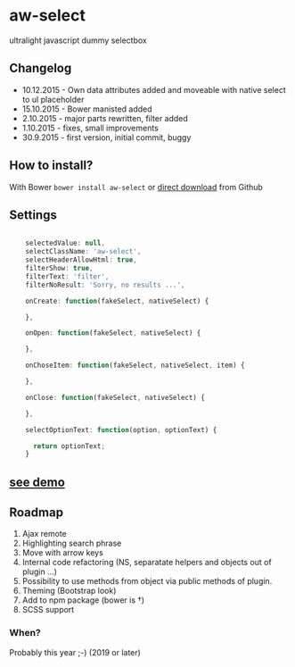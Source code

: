 # aw-select
ultralight javascript dummy selectbox

## Changelog
- 10.12.2015 - Own data attributes added and moveable with native select to ul placeholder
- 15.10.2015 - Bower manisted added
- 2.10.2015 - major parts rewritten, filter added
- 1.10.2015 - fixes, small improvements
- 30.9.2015 - first version, initial commit, buggy

## How to install?
With Bower ```bower install aw-select``` or [direct download](https://github.com/Kcko/aw-select/archive/master.zip) from Github

## Settings
```javascript

    selectedValue: null,
    selectClassName: 'aw-select', 
    selectHeaderAllowHtml: true,
    filterShow: true,
    filterText: 'filter',
    filterNoResult: 'Sorry, no results ...',

    onCreate: function(fakeSelect, nativeSelect) {

    },

    onOpen: function(fakeSelect, nativeSelect) {

    },

    onChoseItem: function(fakeSelect, nativeSelect, item) {

    },

    onClose: function(fakeSelect, nativeSelect) {

    },

    selectOptionText: function(option, optionText) {

      return optionText;
    }
  ```
 
## [see demo](http://code.rjwebdesign.cz/aw-select/)

## Roadmap

1. Ajax remote 
2. Highlighting search phrase
3. Move with arrow keys
4. Internal code refactoring (NS, separatate helpers and objects out of plugin ...)
5. Possibility to use methods from object via public methods of plugin.
6. Theming (Bootstrap look)
7. Add to npm package (bower is †)
8. SCSS support

### When?
Probably this year ;-) (2019 or later)
